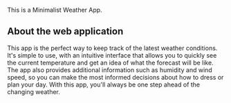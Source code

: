 This is a Minimalist Weather App.

## About the web application

This app is the perfect way to keep track of the latest weather conditions. It's simple to use, with an intuitive interface that allows you to quickly see the current temperature and get an idea of what the forecast will be like. The app also provides additional information such as humidity and wind speed, so you can make the most informed decisions about how to dress or plan your day. With this app, you'll always be one step ahead of the changing weather.

<!-- Open [http://localhost:3000](http://localhost:3000) with your browser to see the result. -->
